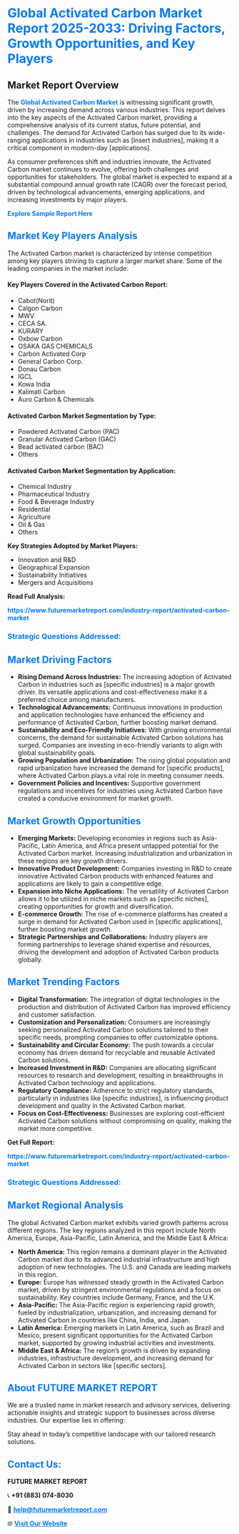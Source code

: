 <h1 style="color: #007BFF;">Global Activated Carbon Market Report 2025-2033: Driving Factors, Growth Opportunities, and Key Players</h1>

<section id="overview">
<h2>Market Report Overview</h2>
<p>The <a href="https://www.futuremarketreport.com/industry-report/activated-carbon-market" style="color: #007BFF; text-decoration: none;"><strong>Global Activated Carbon Market</strong></a> is witnessing significant growth, driven by increasing demand across various industries. This report delves into the key aspects of the Activated Carbon market, providing a comprehensive analysis of its current status, future potential, and challenges. The demand for Activated Carbon has surged due to its wide-ranging applications in industries such as [insert industries], making it a critical component in modern-day [applications].</p>
<p>As consumer preferences shift and industries innovate, the Activated Carbon market continues to evolve, offering both challenges and opportunities for stakeholders. The global market is expected to expand at a substantial compound annual growth rate (CAGR) over the forecast period, driven by technological advancements, emerging applications, and increasing investments by major players.</p>
</section>

<section id="overview">
<p><a href="https://www.futuremarketreport.com/request-sample/reportId=87205" style="color: #007BFF; text-decoration: none;"><strong>Explore Sample Report Here</strong></a></p>
</section>

<section id="key-players">
<h2 style="color: #007BFF;">Market Key Players Analysis</h2>
<p>The Activated Carbon market is characterized by intense competition among key players striving to capture a larger market share. Some of the leading companies in the market include:</p>
<h4>Key Players Covered in the Activated Carbon Report:</h4>
<ul><li>Cabot(Norit)</li><li>Calgon Carbon</li><li>MWV</li><li>CECA SA.</li><li>KURARY</li><li>Oxbow Carbon</li><li>OSAKA GAS CHEMICALS</li><li>Carbon Activated Corp</li><li>General Carbon Corp.</li><li>Donau Carbon</li><li>IGCL</li><li>Kowa India</li><li>Kalimati Carbon</li><li>Auro Carbon &amp; Chemicals</li></ul>
<h4>Activated Carbon Market Segmentation by Type:</h4>
<ul><li>Powdered Activated Carbon (PAC)</li><li>Granular Activated Carbon (GAC)</li><li>Bead activated carbon (BAC)</li><li>Others</li></ul>

<h4>Activated Carbon Market Segmentation by Application:</h4>
<ul><li>Chemical Industry</li><li>Pharmaceutical Industry</li><li>Food &amp; Beverage Industry</li><li>Residential</li><li>Agriculture</li><li>Oil &amp; Gas</li><li>Others</li></ul>
<p><strong>Key Strategies Adopted by Market Players:</strong></p>
<ul>
<li>Innovation and R&D</li>
<li>Geographical Expansion</li>
<li>Sustainability Initiatives</li>
<li>Mergers and Acquisitions</li>
</ul>
</section>

<section>
<p><strong>Read Full Analysis: </strong></p><a href="https://www.futuremarketreport.com/industry-report/activated-carbon-market" style="color: #007BFF; text-decoration: none;"><strong>https://www.futuremarketreport.com/industry-report/activated-carbon-market</strong></a>
<h3 style="color: #007BFF;">Strategic Questions Addressed:</h3>
</section>

<section id="driving-factors">
<h2 style="color: #007BFF;">Market Driving Factors</h2>
<ul>
<li><strong>Rising Demand Across Industries:</strong> The increasing adoption of Activated Carbon in industries such as [specific industries] is a major growth driver. Its versatile applications and cost-effectiveness make it a preferred choice among manufacturers.</li>
<li><strong>Technological Advancements:</strong> Continuous innovations in production and application technologies have enhanced the efficiency and performance of Activated Carbon, further boosting market demand.</li>
<li><strong>Sustainability and Eco-Friendly Initiatives:</strong> With growing environmental concerns, the demand for sustainable Activated Carbon solutions has surged. Companies are investing in eco-friendly variants to align with global sustainability goals.</li>
<li><strong>Growing Population and Urbanization:</strong> The rising global population and rapid urbanization have increased the demand for [specific products], where Activated Carbon plays a vital role in meeting consumer needs.</li>
<li><strong>Government Policies and Incentives:</strong> Supportive government regulations and incentives for industries using Activated Carbon have created a conducive environment for market growth.</li>
</ul>
</section>

<section id="growth-opportunities">
<h2 style="color: #007BFF;">Market Growth Opportunities</h2>
<ul>
<li><strong>Emerging Markets:</strong> Developing economies in regions such as Asia-Pacific, Latin America, and Africa present untapped potential for the Activated Carbon market. Increasing industrialization and urbanization in these regions are key growth drivers.</li>
<li><strong>Innovative Product Development:</strong> Companies investing in R&D to create innovative Activated Carbon products with enhanced features and applications are likely to gain a competitive edge.</li>
<li><strong>Expansion into Niche Applications:</strong> The versatility of Activated Carbon allows it to be utilized in niche markets such as [specific niches], creating opportunities for growth and diversification.</li>
<li><strong>E-commerce Growth:</strong> The rise of e-commerce platforms has created a surge in demand for Activated Carbon used in [specific applications], further boosting market growth.</li>
<li><strong>Strategic Partnerships and Collaborations:</strong> Industry players are forming partnerships to leverage shared expertise and resources, driving the development and adoption of Activated Carbon products globally.</li>
</ul>
</section>

<section id="trending-factors">
<h2 style="color: #007BFF;">Market Trending Factors</h2>
<ul>
<li><strong>Digital Transformation:</strong> The integration of digital technologies in the production and distribution of Activated Carbon has improved efficiency and customer satisfaction.</li>
<li><strong>Customization and Personalization:</strong> Consumers are increasingly seeking personalized Activated Carbon solutions tailored to their specific needs, prompting companies to offer customizable options.</li>
<li><strong>Sustainability and Circular Economy:</strong> The push towards a circular economy has driven demand for recyclable and reusable Activated Carbon solutions.</li>
<li><strong>Increased Investment in R&D:</strong> Companies are allocating significant resources to research and development, resulting in breakthroughs in Activated Carbon technology and applications.</li>
<li><strong>Regulatory Compliance:</strong> Adherence to strict regulatory standards, particularly in industries like [specific industries], is influencing product development and quality in the Activated Carbon market.</li>
<li><strong>Focus on Cost-Effectiveness:</strong> Businesses are exploring cost-efficient Activated Carbon solutions without compromising on quality, making the market more competitive.</li>
</ul>
</section>

<section>
<p><strong>Get Full Report: </strong></p><a href="https://www.futuremarketreport.com/industry-report/activated-carbon-market" style="color: #007BFF; text-decoration: none;"><strong>https://www.futuremarketreport.com/industry-report/activated-carbon-market</strong></a>
<h3 style="color: #007BFF;">Strategic Questions Addressed:</h3>
</section>


<section id="regional-analysis">
<h2 style="color: #007BFF;">Market Regional Analysis</h2>
<p>The global Activated Carbon market exhibits varied growth patterns across different regions. The key regions analyzed in this report include North America, Europe, Asia-Pacific, Latin America, and the Middle East & Africa:</p>
<ul>
<li><strong>North America:</strong> This region remains a dominant player in the Activated Carbon market due to its advanced industrial infrastructure and high adoption of new technologies. The U.S. and Canada are leading markets in this region.</li>
<li><strong>Europe:</strong> Europe has witnessed steady growth in the Activated Carbon market, driven by stringent environmental regulations and a focus on sustainability. Key countries include Germany, France, and the U.K.</li>
<li><strong>Asia-Pacific:</strong> The Asia-Pacific region is experiencing rapid growth, fueled by industrialization, urbanization, and increasing demand for Activated Carbon in countries like China, India, and Japan.</li>
<li><strong>Latin America:</strong> Emerging markets in Latin America, such as Brazil and Mexico, present significant opportunities for the Activated Carbon market, supported by growing industrial activities and investments.</li>
<li><strong>Middle East & Africa:</strong> The region’s growth is driven by expanding industries, infrastructure development, and increasing demand for Activated Carbon in sectors like [specific sectors].</li>
</ul>
</section>

<footer>
<h2 style="color: #007BFF;">About FUTURE MARKET REPORT</h2>
<p>We are a trusted name in market research and advisory services, delivering actionable insights and strategic support to businesses across diverse industries. Our expertise lies in offering:</p>

<p>Stay ahead in today’s competitive landscape with our tailored research solutions.</p>

<h2 style="color: #007BFF;">Contact Us:</h2>
<p><strong>FUTURE MARKET REPORT</strong></p>
<p>📞 <strong>+91 (883) 074-8030</strong></p>
<p>📧 <strong><a href="mailto:help@futuremarketreport.com" style="color: #007BFF;">help@futuremarketreport.com</a></strong></p>
<p>🌐 <strong><a href="https://www.futuremarketreport.com/" style="color: #007BFF;">Visit Our Website</a></strong></p>
</footer>